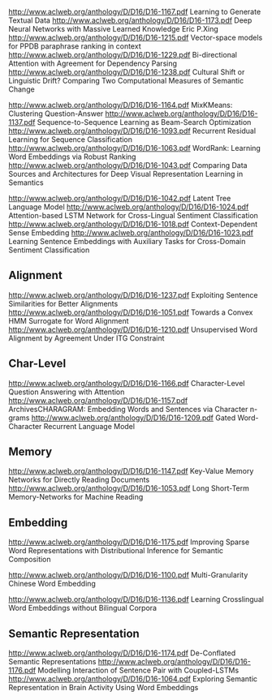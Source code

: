 http://www.aclweb.org/anthology/D/D16/D16-1167.pdf Learning to Generate Textual Data
http://www.aclweb.org/anthology/D/D16/D16-1173.pdf Deep Neural Networks with Massive Learned Knowledge Eric P.Xing
http://www.aclweb.org/anthology/D/D16/D16-1215.pdf Vector-space models for PPDB paraphrase ranking in context
http://www.aclweb.org/anthology/D/D16/D16-1229.pdf Bi-directional Attention with Agreement for Dependency Parsing
http://www.aclweb.org/anthology/D/D16/D16-1238.pdf Cultural Shift or Linguistic Drift? Comparing Two Computational Measures of Semantic Change

http://www.aclweb.org/anthology/D/D16/D16-1164.pdf MixKMeans: Clustering Question-Answer 
http://www.aclweb.org/anthology/D/D16/D16-1137.pdf Sequence-to-Sequence Learning as Beam-Search Optimization
http://www.aclweb.org/anthology/D/D16/D16-1093.pdf Recurrent Residual Learning for Sequence Classification
http://www.aclweb.org/anthology/D/D16/D16-1063.pdf WordRank: Learning Word Embeddings via Robust Ranking
http://www.aclweb.org/anthology/D/D16/D16-1043.pdf Comparing Data Sources and Architectures for Deep Visual Representation Learning in Semantics

http://www.aclweb.org/anthology/D/D16/D16-1042.pdf Latent Tree Language Model
http://www.aclweb.org/anthology/D/D16/D16-1024.pdf Attention-based LSTM Network for Cross-Lingual Sentiment Classification
http://www.aclweb.org/anthology/D/D16/D16-1018.pdf Context-Dependent Sense Embedding
http://www.aclweb.org/anthology/D/D16/D16-1023.pdf Learning Sentence Embeddings with Auxiliary Tasks for Cross-Domain Sentiment Classification

## Alignment
http://www.aclweb.org/anthology/D/D16/D16-1237.pdf Exploiting Sentence Similarities for Better Alignments
http://www.aclweb.org/anthology/D/D16/D16-1051.pdf Towards a Convex HMM Surrogate for Word Alignment
http://www.aclweb.org/anthology/D/D16/D16-1210.pdf Unsupervised Word Alignment by Agreement Under ITG Constraint

## Char-Level
http://www.aclweb.org/anthology/D/D16/D16-1166.pdf Character-Level Question Answering with Attention
http://www.aclweb.org/anthology/D/D16/D16-1157.pdf ArchivesCHARAGRAM: Embedding Words and Sentences via Character n-grams
http://www.aclweb.org/anthology/D/D16/D16-1209.pdf Gated Word-Character Recurrent Language Model

## Memory
http://www.aclweb.org/anthology/D/D16/D16-1147.pdf Key-Value Memory Networks for Directly Reading Documents
http://www.aclweb.org/anthology/D/D16/D16-1053.pdf Long Short-Term Memory-Networks for Machine Reading

## Embedding
http://www.aclweb.org/anthology/D/D16/D16-1175.pdf Improving Sparse Word Representations with Distributional Inference for Semantic Composition

http://www.aclweb.org/anthology/D/D16/D16-1100.pdf Multi-Granularity Chinese Word Embedding

http://www.aclweb.org/anthology/D/D16/D16-1136.pdf Learning Crosslingual Word Embeddings without Bilingual Corpora

## Semantic Representation
http://www.aclweb.org/anthology/D/D16/D16-1174.pdf De-Conflated Semantic Representations
http://www.aclweb.org/anthology/D/D16/D16-1176.pdf Modelling Interaction of Sentence Pair with Coupled-LSTMs
http://www.aclweb.org/anthology/D/D16/D16-1064.pdf Exploring Semantic Representation in Brain Activity Using Word Embeddings
